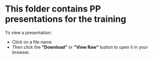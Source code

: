 # This folder contains PP presentations for the training

To view a presentation:
- Click on a file name 
- Then click the **"Download"** or **"View Raw"** button to open it in your browser.

